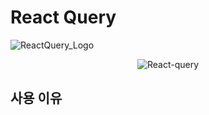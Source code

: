 # React Query

![ReactQuery_Logo](https://github.com/tannerlinsley/react-query/raw/beta/media/repo-header.png)

<center>

![React-query](https://img.shields.io/badge/React_query-4.17.0-FF4154.svg?style=flat&logo=ReactQuery&logoColor=white)

</center>

## 사용 이유
